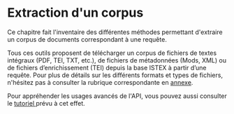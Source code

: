 # Extraction d'un corpus

Ce chapitre fait l'inventaire des différentes méthodes permettant d'extraire un corpus de documents correspondant à une requête.

Tous ces outils proposent de télécharger un corpus de fichiers de textes intégraux \(PDF, TEI, TXT, etc.\), de fichiers de métadonnées \(Mods, XML\) ou de fichiers d’enrichissement \(TEI\) depuis la base ISTEX à partir d’une requête. Pour plus de détails sur les différents formats et types de fichiers, n'hésitez pas à consulter la rubrique correspondante en [annexe](https://doc.istex.fr/tdm/annexes/liste-des-formats.html). 

Pour appréhender les usages avancés de l'API, vous pouvez aussi consulter le [tutoriel ](http://www.inist.fr/formations/Tuto_API_ISTEX_Module_6/story.html)prévu à cet effet. 

